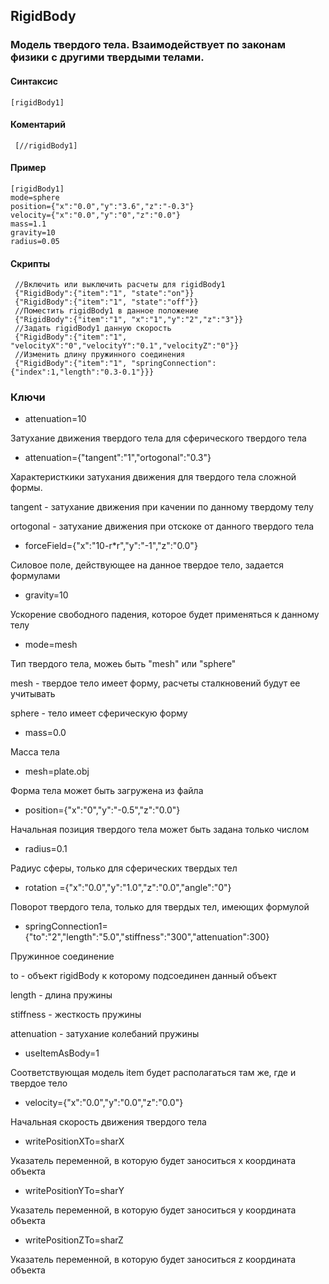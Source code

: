 ## RigidBody

### Модель твердого тела. Взаимодействует по законам физики с другими твердыми телами.

#### Cинтаксис

    [rigidBody1]
    
    
#### Коментарий

     [//rigidBody1]
   
#### Пример

    [rigidBody1]
    mode=sphere
    position={"x":"0.0","y":"3.6","z":"-0.3"}
    velocity={"x":"0.0","y":"0","z":"0.0"}
    mass=1.1
    gravity=10
    radius=0.05

   
#### Скрипты
     //Включить или выключить расчеты для rigidBody1
     {"RigidBody":{"item":"1", "state":"on"}}
     {"RigidBody":{"item":"1", "state":"off"}}
     //Поместить rigidBody1 в данное положение
     {"RigidBody":{"item":"1", "x":"1","y":"2","z":"3"}}
     //Задать rigidBody1 данную скорость
     {"RigidBody":{"item":"1", "velocityX":"0","velocityY":"0.1","velocityZ":"0"}}
     //Изменить длину пружинного соединения
     {"RigidBody":{"item":"1", "springConnection":{"index":1,"length":"0.3-0.1"}}}





### Ключи

* attenuation=10

Затухание движения твердого тела для сферического твердого тела

* attenuation={"tangent":"1","ortogonal":"0.3"}

Характеристкики затухания движения для твердого тела сложной формы.

tangent - затухание движения при качении по данному твердому телу

ortogonal - затухание движения при отскоке от данного твердого тела

* forceField={"x":"10-r*r","y":"-1","z":"0.0"}

Силовое поле, действующее на данное твердое тело, задается формулами

* gravity=10

Ускорение свободного падения, которое будет применяться к данному телу

* mode=mesh

Тип твердого тела, можеь быть "mesh" или "sphere"

mesh - твердое тело имеет форму, расчеты сталкновений будут ее учитывать

sphere - тело имеет сферическую форму

* mass=0.0

Масса тела

* mesh=plate.obj

Форма тела может быть загружена из файла

* position={"x":"0","y":"-0.5","z":"0.0"}

Начальная позиция твердого тела может быть задана только числом

* radius=0.1

Радиус сферы, только для сферических твердых тел

* rotation ={"x":"0.0","y":"1.0","z":"0.0","angle":"0"}

Поворот твердого тела, только для твердых тел, имеющих формулой

* springConnection1={"to":"2","length":"5.0","stiffness":"300","attenuation":300}

Пружинное соединение

to - объект rigidBody к которому подсоединен данный объект

length - длина пружины

stiffness - жесткость пружины

attenuation - затухание колебаний пружины

* useItemAsBody=1

Соответствующая модель item будет располагаться там же, где и твердое тело

* velocity={"x":"0.0","y":"0.0","z":"0.0"}

Начальная скорость движения твердого тела

* writePositionXTo=sharX

Указатель переменной, в которую будет заноситься x координата объекта

* writePositionYTo=sharY

Указатель переменной, в которую будет заноситься y координата объекта

* writePositionZTo=sharZ

Указатель переменной, в которую будет заноситься z координата объекта
